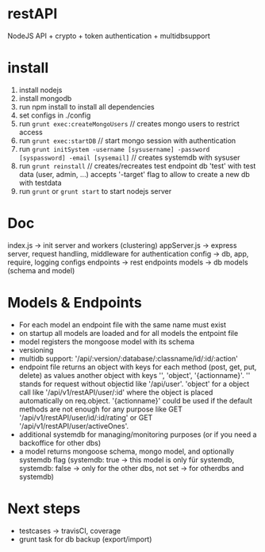 restAPI
=======

NodeJS API + crypto + token authentication + multidbsupport

install
=======
1. install nodejs
2. install mongodb
3. run npm install to install all dependencies
4. set configs in ./config
5. run `grunt exec:createMongoUsers` // creates mongo users to restrict access
6. run `grunt exec:startDB` // start mongo session with authentication
7. run `grunt initSystem -username [sysusername] -password [syspassword] -email [sysemail]` // creates systemdb with sysuser
8. run `grunt reinstall` // creates/recreates test endpoint db 'test' with test data (user, admin, ...) accepts '-target' flag to allow to create a new db with testdata
9. run `grunt` or `grunt start` to start nodejs server

Doc
===
index.js -> init server and workers (clustering)
appServer.js -> express server, request handling, middleware for authentication
config -> db, app, require, logging configs
endpoints -> rest endpoints
models -> db models (schema and model)

Models & Endpoints
=================
* For each model an endpoint file with the same name must exist
* on startup all models are loaded and for all models the entpoint file
* model registers the mongoose model with its schema
* versioning
* multidb support: '/api/:version/:database/:classname/id/:id/:action'
* endpoint file returns an object with keys for each method (post, get, put, delete) as values another object with keys '', 'object', '{actionname}'. '' stands for request without objectid like '/api/user'. 'object' for a object call like '/api/v1/restAPI/user/:id' where the object is placed automatically on req.object. '{actionname}' could be used if the default methods are not enough for any purpose like GET '/api/v1/restAPI/user/id/:id/rating' or GET '/api/v1/restAPI/user/activeOnes'.
* additional systemdb for managing/monitoring purposes (or if you need a backoffice for other dbs)
* a model returns mongoose schema, mongo model, and optionally systemdb flag (systemdb: true -> this model is only für systemdb, systemdb: false -> only for the other dbs, not set -> for otherdbs and systemdb)

Next steps
==========
* testcases -> travisCI, coverage
* grunt task for db backup (export/import)
